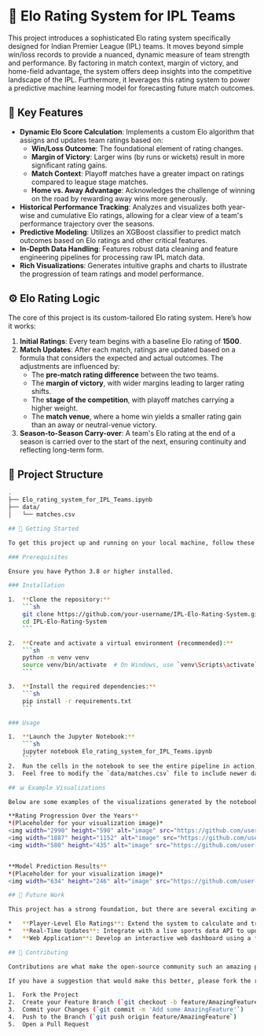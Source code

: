 # 🏏 Elo Rating System for IPL Teams

This project introduces a sophisticated Elo rating system specifically designed for Indian Premier League (IPL) teams. It moves beyond simple win/loss records to provide a nuanced, dynamic measure of team strength and performance. By factoring in match context, margin of victory, and home-field advantage, the system offers deep insights into the competitive landscape of the IPL. Furthermore, it leverages this rating system to power a predictive machine learning model for forecasting future match outcomes.

## 🌟 Key Features

*   **Dynamic Elo Score Calculation**: Implements a custom Elo algorithm that assigns and updates team ratings based on:
    *   **Win/Loss Outcome**: The foundational element of rating changes.
    *   **Margin of Victory**: Larger wins (by runs or wickets) result in more significant rating gains.
    *   **Match Context**: Playoff matches have a greater impact on ratings compared to league stage matches.
    *   **Home vs. Away Advantage**: Acknowledges the challenge of winning on the road by rewarding away wins more generously.
*   **Historical Performance Tracking**: Analyzes and visualizes both year-wise and cumulative Elo ratings, allowing for a clear view of a team's performance trajectory over the seasons.
*   **Predictive Modeling**: Utilizes an XGBoost classifier to predict match outcomes based on Elo ratings and other critical features.
*   **In-Depth Data Handling**: Features robust data cleaning and feature engineering pipelines for processing raw IPL match data.
*   **Rich Visualizations**: Generates intuitive graphs and charts to illustrate the progression of team ratings and model performance.

## ⚙️ Elo Rating Logic

The core of this project is its custom-tailored Elo rating system. Here’s how it works:

1.  **Initial Ratings**: Every team begins with a baseline Elo rating of **1500**.
2.  **Match Updates**: After each match, ratings are updated based on a formula that considers the expected and actual outcomes. The adjustments are influenced by:
    *   The **pre-match rating difference** between the two teams.
    *   The **margin of victory**, with wider margins leading to larger rating shifts.
    *   The **stage of the competition**, with playoff matches carrying a higher weight.
    *   The **match venue**, where a home win yields a smaller rating gain than an away or neutral-venue victory.
3.  **Season-to-Season Carry-over**: A team's Elo rating at the end of a season is carried over to the start of the next, ensuring continuity and reflecting long-term form.

## 📁 Project Structure

```bash
.
├── Elo_rating_system_for_IPL_Teams.ipynb
├── data/
│   └── matches.csv

## 🚀 Getting Started

To get this project up and running on your local machine, follow these simple steps.

### Prerequisites

Ensure you have Python 3.8 or higher installed.

### Installation

1.  **Clone the repository:**
    ```sh
    git clone https://github.com/your-username/IPL-Elo-Rating-System.git
    cd IPL-Elo-Rating-System
    ```

2.  **Create and activate a virtual environment (recommended):**
    ```sh
    python -m venv venv
    source venv/bin/activate  # On Windows, use `venv\Scripts\activate`
    ```

3.  **Install the required dependencies:**
    ```sh
    pip install -r requirements.txt
    ```

### Usage

1.  **Launch the Jupyter Notebook:**
    ```sh
    jupyter notebook Elo_rating_system_for_IPL_Teams.ipynb
    ```
2.  Run the cells in the notebook to see the entire pipeline in action, from data processing and Elo calculation to model training and evaluation.
3.  Feel free to modify the `data/matches.csv` file to include newer data and generate updated ratings and predictions.

## 📊 Example Visualizations

Below are some examples of the visualizations generated by the notebook, showcasing team rating progressions and model performance.

**Rating Progression Over the Years**
*(Placeholder for your visualization image)*
<img width="2990" height="590" alt="image" src="https://github.com/user-attachments/assets/0ca4705d-41d7-47ff-bbb5-9396c26a1b56" />
<img width="1887" height="1152" alt="image" src="https://github.com/user-attachments/assets/3eb0d49f-5e7c-4688-8315-b323023fcb63" />
<img width="580" height="435" alt="image" src="https://github.com/user-attachments/assets/e1bfe65a-8c4e-466d-ad02-ea3ee2f51827" />


**Model Prediction Results**
*(Placeholder for your visualization image)*
<img width="634" height="246" alt="image" src="https://github.com/user-attachments/assets/a6203be5-e4a3-4103-83d8-934ff252945b" />

## 🧠 Future Work

This project has a strong foundation, but there are several exciting avenues for future development:

*   **Player-Level Elo Ratings**: Extend the system to calculate and track Elo ratings for individual players.
*   **Real-Time Updates**: Integrate with a live sports data API to update ratings in real-time as matches conclude.
*   **Web Application**: Develop an interactive web dashboard using a framework like Streamlit or Flask to display ratings and prediction insights.

## 🤝 Contributing

Contributions are what make the open-source community such an amazing place to learn, inspire, and create. Any contributions you make are **greatly appreciated**.

If you have a suggestion that would make this better, please fork the repo and create a pull request. You can also simply open an issue with the tag "enhancement."

1.  Fork the Project
2.  Create your Feature Branch (`git checkout -b feature/AmazingFeature`)
3.  Commit your Changes (`git commit -m 'Add some AmazingFeature'`)
4.  Push to the Branch (`git push origin feature/AmazingFeature`)
5.  Open a Pull Request



